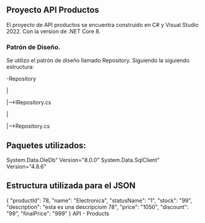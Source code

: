 ## Proyecto API Productos
El proyecto de API productos se encuentra construido en C# y Visual Studio 2022.
Con la version de .NET Core 8.

### Patrón de Diseño.
Se utilizo el patrón de diseño llamado Repository.
Siguiendo la siguiendo estructura:

-Repository

|

|-->IRepository.cs

|

|-->Repository.cs

## Paquetes utilizados:
System.Data.OleDb" Version="8.0.0" 
System.Data.SqlClient" Version="4.8.6"

## Estructura utilizada para el JSON
{
  "productId": 78,
  "name": "Electronica",
  "statusName": "1",
  "stock": "99",
  "description": "esta es una descripciom 78",
  "price": "1050",
  "discount": "99",
  "finalPrice": "999"
} API - Products
